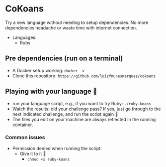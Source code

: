 # CoKoans

Try a new language without needing to setup dependencies. No more dependencies headache or waste time with internet connection.
- Languages:
  - Ruby
  
## Pre dependencies (run on a terminal)
- A Docker setup working:
 `docker -v `
- Clone this repository:
 `https://github.com/luizfnunesmarques/cokoans`

## Playing with your language :rocket:
  - run your language script, e.g., if you want to try Ruby:
  `./ruby-koans`
- Watch the results: did your challenge pass? If yes, just go through to the next indicated challenge, and run the script again :tada:
- The files you edit on your machine are always reflected in the running container.

### Common issues
  * Permission denied when running the script:
    * Give it to it :rocket:
      * `chmod +x ruby-koans`
